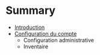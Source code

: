 # Summary

* [Introduction](README.md)
* [Configuration du compte](configuration_du_compte.md)
   * Configuration administrative
   * Inventaire

